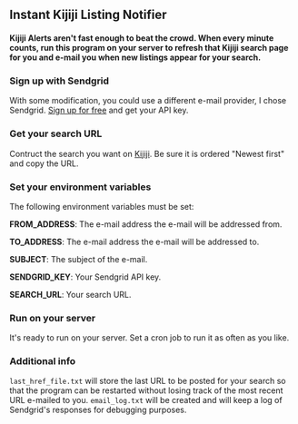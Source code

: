 ## Instant Kijiji Listing Notifier
#### Kijiji Alerts aren't fast enough to beat the crowd. When every minute counts, run this program on your server to refresh that Kijiji search page for you and e-mail you when new listings appear for your search.

### Sign up with Sendgrid
With some modification, you could use a different e-mail provider, I chose Sendgrid. [Sign up for free](http://sendgrid.com/) and get your API key.

### Get your search URL
Contruct the search you want on [Kijiji](http://www.kijiji.ca/). Be sure it is ordered "Newest first" and copy the URL.

### Set your environment variables
The following environment variables must be set:

**FROM_ADDRESS**: The e-mail address the e-mail will be addressed from.

**TO_ADDRESS**: The e-mail address the e-mail will be addressed to.

**SUBJECT**: The subject of the e-mail.

**SENDGRID_KEY**: Your Sendgrid API key.

**SEARCH_URL**: Your search URL.

### Run on your server
It's ready to run on your server. Set a cron job to run it as often as you like.

### Additional info
`last_href_file.txt` will store the last URL to be posted for your search so that the program can be restarted without losing track of the most recent URL e-mailed to you. `email_log.txt` will be created and will keep a log of Sendgrid's responses for debugging purposes.
